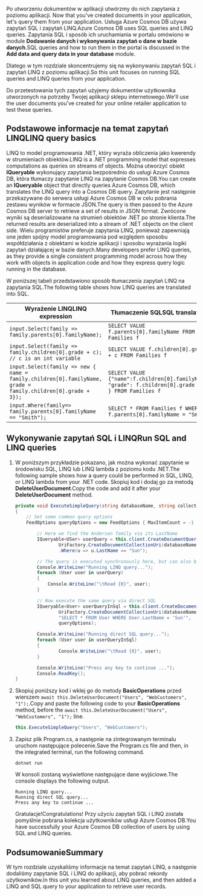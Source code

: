 <span data-ttu-id="bd94c-101"><!--TODO: Explain how to do ExecuteNext (pages closer to SDK imp) vs ToList (continuation token)--> Po utworzeniu dokumentów w aplikacji utwórzmy do nich zapytania z poziomu aplikacji.</span><span class="sxs-lookup"><span data-stu-id="bd94c-101"><!--TODO: Explain how to do ExecuteNext (pages closer to SDK imp) vs ToList (continuation token)--> Now that you've created documents in your application, let's query them from your application.</span></span> <span data-ttu-id="bd94c-102">Usługa Azure Cosmos DB używa zapytań SQL i zapytań LINQ.</span><span class="sxs-lookup"><span data-stu-id="bd94c-102">Azure Cosmos DB uses SQL queries and LINQ queries.</span></span> <span data-ttu-id="bd94c-103">Zapytania SQL i sposób ich uruchamiania w portalu omówiono w module **Dodawanie danych i wykonywania zapytań o dane w bazie danych**.</span><span class="sxs-lookup"><span data-stu-id="bd94c-103">SQL queries and how to run them in the portal is discussed in the **Add data and query data in your database** module.</span></span> 

<span data-ttu-id="bd94c-104">Dlatego w tym rozdziale skoncentrujemy się na wykonywaniu zapytań SQL i zapytań LINQ z poziomu aplikacji.</span><span class="sxs-lookup"><span data-stu-id="bd94c-104">So this unit focuses on running SQL queries and LINQ queries from your application.</span></span>

<span data-ttu-id="bd94c-105">Do przetestowania tych zapytań użyjemy dokumentów użytkownika utworzonych na potrzeby Twojej aplikacji sklepu internetowego.</span><span class="sxs-lookup"><span data-stu-id="bd94c-105">We'll use the user documents you've created for your online retailer application to test these queries.</span></span>

## <a name="linq-query-basics"></a><span data-ttu-id="bd94c-106">Podstawowe informacje na temat zapytań LINQ</span><span class="sxs-lookup"><span data-stu-id="bd94c-106">LINQ query basics</span></span>

<span data-ttu-id="bd94c-107">LINQ to model programowania .NET, który wyraża obliczenia jako kwerendy w strumieniach obiektów.</span><span class="sxs-lookup"><span data-stu-id="bd94c-107">LINQ is a .NET programming model that expresses computations as queries on streams of objects.</span></span> <span data-ttu-id="bd94c-108">Można utworzyć obiekt **IQueryable** wykonujący zapytania bezpośrednio do usługi Azure Cosmos DB, która tłumaczy zapytanie LINQ na zapytanie Cosmos DB.</span><span class="sxs-lookup"><span data-stu-id="bd94c-108">You can create an **IQueryable** object that directly queries Azure Cosmos DB, which translates the LINQ query into a Cosmos DB query.</span></span> <span data-ttu-id="bd94c-109">Zapytanie jest następnie przekazywane do serwera usługi Azure Cosmos DB w celu pobrania zestawu wyników w formacie JSON.</span><span class="sxs-lookup"><span data-stu-id="bd94c-109">The query is then passed to the Azure Cosmos DB server to retrieve a set of results in JSON format.</span></span> <span data-ttu-id="bd94c-110">Zwrócone wyniki są deserializowane na strumień obiektów .NET po stronie klienta.</span><span class="sxs-lookup"><span data-stu-id="bd94c-110">The returned results are deserialized into a stream of .NET objects on the client side.</span></span> <span data-ttu-id="bd94c-111">Wielu programistów preferuje zapytania LINQ, ponieważ zapewniają one jeden spójny model programowania pod względem sposobu współdziałania z obiektami w kodzie aplikacji i sposobu wyrażania logiki zapytań działającej w bazie danych.</span><span class="sxs-lookup"><span data-stu-id="bd94c-111">Many developers prefer LINQ queries, as they provide a single consistent programming model across how they work with objects in application code and how they express query logic running in the database.</span></span>

<span data-ttu-id="bd94c-112">W poniższej tabeli przedstawiono sposób tłumaczenia zapytań LINQ na zapytania SQL.</span><span class="sxs-lookup"><span data-stu-id="bd94c-112">The following table shows how LINQ queries are translated into SQL.</span></span>

| <span data-ttu-id="bd94c-113">Wyrażenie LINQ</span><span class="sxs-lookup"><span data-stu-id="bd94c-113">LINQ expression</span></span> | <span data-ttu-id="bd94c-114">Tłumaczenie SQL</span><span class="sxs-lookup"><span data-stu-id="bd94c-114">SQL translation</span></span> |
|---|---|
| `input.Select(family => family.parents[0].familyName);`| `SELECT VALUE f.parents[0].familyName FROM Families f` |
|`input.Select(family => family.children[0].grade + c); // c is an int variable` | `SELECT VALUE f.children[0].grade + c FROM Families f` |
|`input.Select(family => new { name = family.children[0].familyName, grade = family.children[0].grade + 3});`| `SELECT VALUE {"name":f.children[0].familyName, "grade": f.children[0].grade + 3 } FROM Families f`|
|`input.Where(family=> family.parents[0].familyName == "Smith");`|`SELECT * FROM Families f WHERE f.parents[0].familyName = "Smith"`|

## <a name="run-sql-and-linq-queries"></a><span data-ttu-id="bd94c-115">Wykonywanie zapytań SQL i LINQ</span><span class="sxs-lookup"><span data-stu-id="bd94c-115">Run SQL and LINQ queries</span></span>

1. <span data-ttu-id="bd94c-116">W poniższym przykładzie pokazano, jak można wykonać zapytanie w środowisku SQL, LINQ lub LINQ lambda z poziomu kodu .NET.</span><span class="sxs-lookup"><span data-stu-id="bd94c-116">The following sample shows how a query could be performed in SQL, LINQ, or LINQ lambda from your .NET code.</span></span> <span data-ttu-id="bd94c-117">Skopiuj kod i dodaj go za metodą **DeleteUserDocument**.</span><span class="sxs-lookup"><span data-stu-id="bd94c-117">Copy the code and add it after your **DeleteUserDocument** method.</span></span>

    ```csharp
    private void ExecuteSimpleQuery(string databaseName, string collectionName)
    {
        // Set some common query options
        FeedOptions queryOptions = new FeedOptions { MaxItemCount = -1 };
    
            // Here we find the Andersen family via its LastName
            IQueryable<USer> userQuery = this.client.CreateDocumentQuery<Family>(
                    UriFactory.CreateDocumentCollectionUri(databaseName, collectionName), queryOptions)
                    .Where(u => u.LastName == "Sun");
    
            // The query is executed synchronously here, but can also be executed asynchronously via the IDocumentQuery<T> interface
            Console.WriteLine("Running LINQ query...");
            foreach (User user in userQuery)
            {
                Console.WriteLine("\tRead {0}", user);
            }
    
            // Now execute the same query via direct SQL
            IQueryable<User> userQueryInSql = this.client.CreateDocumentQuery<User>(
                    UriFactory.CreateDocumentCollectionUri(databaseName, collectionName),
                    "SELECT * FROM User WHERE User.LastName = 'Sun'",
                    queryOptions);
    
            Console.WriteLine("Running direct SQL query...");
            foreach (User user in userQueryInSql)
            {
                    Console.WriteLine("\tRead {0}", user);
            }
    
            Console.WriteLine("Press any key to continue ...");
            Console.ReadKey();
    }
    ```

2. <span data-ttu-id="bd94c-118">Skopiuj poniższy kod i wklej go do metody **BasicOperations** przed wierszem `await this.DeleteUserDocument("Users", "WebCustomers", "1");`.</span><span class="sxs-lookup"><span data-stu-id="bd94c-118">Copy and paste the following code to your **BasicOperations** method, before the `await this.DeleteUserDocument("Users", "WebCustomers", "1");` line.</span></span>

    ```csharp
    this.ExecuteSimpleQuery("Users", "WebCustomers");
    ```

3. <span data-ttu-id="bd94c-119">Zapisz plik Program.cs, a następnie na zintegrowanym terminalu uruchom następujące polecenie.</span><span class="sxs-lookup"><span data-stu-id="bd94c-119">Save the Program.cs file and then, in the integrated terminal, run the following command.</span></span>
    
    ```
    dotnet run
    ```

    <span data-ttu-id="bd94c-120">W konsoli zostaną wyświetlone następujące dane wyjściowe.</span><span class="sxs-lookup"><span data-stu-id="bd94c-120">The console displays the following output.</span></span>

    ```
    Running LINQ query...
    Running direct SQL query...
    Press any key to continue ...
    ```

    <span data-ttu-id="bd94c-121">Gratulacje!</span><span class="sxs-lookup"><span data-stu-id="bd94c-121">Congratulations!</span></span> <span data-ttu-id="bd94c-122">Przy użyciu zapytań SQL i LINQ została pomyślnie pobrana kolekcja użytkowników usługi Azure Cosmos DB.</span><span class="sxs-lookup"><span data-stu-id="bd94c-122">You have successfully your Azure Cosmos DB collection of users by using SQL and LINQ queries.</span></span>

## <a name="summary"></a><span data-ttu-id="bd94c-123">Podsumowanie</span><span class="sxs-lookup"><span data-stu-id="bd94c-123">Summary</span></span>

<span data-ttu-id="bd94c-124">W tym rozdziale uzyskaliśmy informacje na temat zapytań LINQ, a następnie dodaliśmy zapytanie SQL i LINQ do aplikacji, aby pobrać rekordy użytkowników.</span><span class="sxs-lookup"><span data-stu-id="bd94c-124">In this unit you learned about LINQ queries, and then added a LINQ and SQL query to your application to retrieve user records.</span></span>